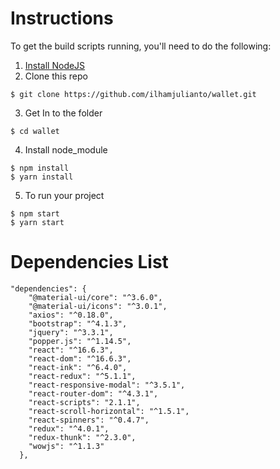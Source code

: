 # Instructions
To get the build scripts running, you'll need to do the following:

1. [Install NodeJS](https://nodejs.org/)
2. Clone this repo

```
$ git clone https://github.com/ilhamjulianto/wallet.git
```
3. Get In to the folder

```
$ cd wallet
```
4. Install node_module 

```
$ npm install
$ yarn install
```
5. To run your project

```
$ npm start
$ yarn start
```

# Dependencies List

```
"dependencies": {
    "@material-ui/core": "^3.6.0",
    "@material-ui/icons": "^3.0.1",
    "axios": "^0.18.0",
    "bootstrap": "^4.1.3",
    "jquery": "^3.3.1",
    "popper.js": "^1.14.5",
    "react": "^16.6.3",
    "react-dom": "^16.6.3",
    "react-ink": "^6.4.0",
    "react-redux": "^5.1.1",
    "react-responsive-modal": "^3.5.1",
    "react-router-dom": "^4.3.1",
    "react-scripts": "2.1.1",
    "react-scroll-horizontal": "^1.5.1",
    "react-spinners": "^0.4.7",
    "redux": "^4.0.1",
    "redux-thunk": "^2.3.0",
    "wowjs": "^1.1.3"
  },
```
